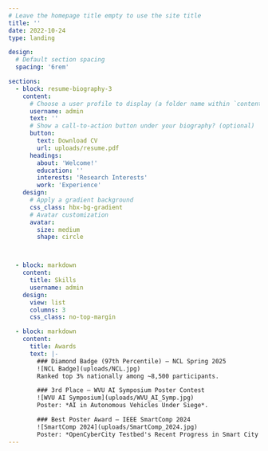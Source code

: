 ```yaml
---
# Leave the homepage title empty to use the site title
title: ''
date: 2022-10-24
type: landing

design:
  # Default section spacing
  spacing: '6rem'

sections:
  - block: resume-biography-3
    content:
      # Choose a user profile to display (a folder name within `content/authors/`)
      username: admin
      text: ''
      # Show a call-to-action button under your biography? (optional)
      button:
        text: Download CV
        url: uploads/resume.pdf
      headings:
        about: 'Welcome!'
        education: ''
        interests: 'Research Interests'
        work: 'Experience'
    design:
      # Apply a gradient background
      css_class: hbx-bg-gradient
      # Avatar customization
      avatar:
        size: medium
        shape: circle



  - block: markdown
    content:
      title: Skills
      username: admin
    design:
      view: list
      columns: 3
      css_class: no-top-margin

  - block: markdown
    content:
      title: Awards
      text: |-
        ### Diamond Badge (97th Percentile) – NCL Spring 2025  
        ![NCL Badge](uploads/NCL.jpg)  
        Ranked top 3% nationally among ~8,500 participants.  

        ### 3rd Place – WVU AI Symposium Poster Contest  
        ![WVU AI Symposium](uploads/WVU_AI_Symp.jpg)  
        Poster: *AI in Autonomous Vehicles Under Siege*.  

        ### Best Poster Award – IEEE SmartComp 2024  
        ![SmartComp 2024](uploads/SmartComp_2024.jpg)  
        Poster: *OpenCyberCity Testbed's Recent Progress in Smart City Management*.  
---
```

